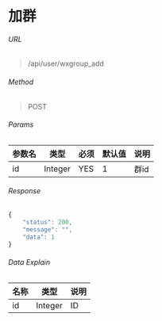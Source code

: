 # 加群


###### URL
> /api/user/wxgroup_add

###### Method
> POST

###### Params
参数名        | 类型         | 必须         | 默认值       | 说明
------------  | ------------ | ------------ | ------------ | ------------
id            | Integer      | YES          |   1          | 群id


###### Response
```javascript
{
    "status": 200,
    "message": "",
    "data": 1
}
```

###### Data Explain
名称 		 | 类型 			| 说明
------------ | ------------ | ------------
id           | Integer      | ID



